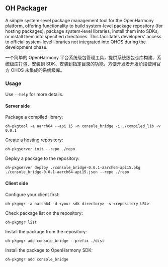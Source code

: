 ## OH Packager

A simple system-level package management tool for the OpenHarmony platform, offering functionality to build system-level package repository (for hosting packages), package system-level libraries, install them into SDKs, or install them into specified directories. This facilitates developers' access to official system-level libraries not integrated into OHOS during the development phase.

一个简单的 OpenHarmony 平台系统级包管理工具，提供系统级包仓库构建、系统级库打包、安装到 SDK、安装到指定目录的功能，方便开发者开发阶段使用官方 OHOS 未集成的系统级库。

### Usage

Use `--help` for more details.


#### Server side

Package a compiled library:

```shell
oh-pkgtool -a aarch64 --api 15 -n console_bridge -i ./compiled_lib -v 0.0.1
```

Create a hosting repository:

```shell
oh-pkgserver init --repo ./repo
```

Deploy a package to the repository:

```shell
oh-pkgserver deploy ./console_bridge-0.0.1-aarch64-api15.pkg ./console_bridge-0.0.1-aarch64-api15.json --repo ./repo
```


#### Client side

Configure your client first:

```shell
oh-pkgmgr -a aarch64 -d <your sdk directory> -s <repository URL>
```

Check package list on the repository:

```shell
oh-pkgmgr list
```

Install the package from the repository:

```shell
oh-pkgmgr add console_bridge --prefix ./dist
```

Install the package to OpenHarmony SDK:

```shell
oh-pkgmgr add console_bridge
```
